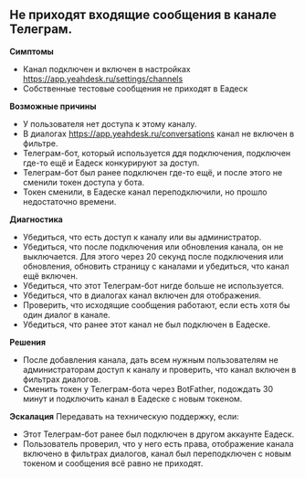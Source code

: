 ## Не приходят входящие сообщения в канале Телеграм. 

**Симптомы**
- Канал подключен и включен в настройках https://app.yeahdesk.ru/settings/channels
- Собственные тестовые сообщения не приходят в Еадеск

**Возможные причины**
- У пользователя нет доступа к этому каналу.
- В диалогах https://app.yeahdesk.ru/conversations канал не включен в фильтре.
- Телеграм-бот, который используется ддя подключения, подключен где-то ещё и Еадеск конкурируют за доступ.
- Телеграм-бот был ранее подключен где-то ещё, и после этого не сменили токен доступа у бота.
- Токен сменили, в Еадеске канал переподключили, но прошло недостаточно времени. 

**Диагностика**
- Убедиться, что есть доступ к каналу или вы администратор.
- Убедиться, что после подключения или обновления канала, он не выключается. Для этого через 20 секунд после подключения или обновления, обновить страницу с каналами и убедиться, что канал ещё включен.
- Убедиться, что этот Телеграм-бот нигде больше не используется.
- Убедиться, что в диалогах канал включен для отображения. 
- Проверить, что исходящие сообщения работают, если есть хотя бы один диалог в канале. 
- Убедиться, что ранее этот канал не был подключен в Еадеске. 

**Решения**
- После добавления канала, дать всем нужным пользователям не администраторам доступ к каналу и проверить, что канал включен в фильтрах диалогов. 
- Сменить токен у Телеграм-бота через BotFather, подождать 30 минут и подключить канал в Еадеске с новым токеном.

**Эскалация**
Передавать на техническую поддержку, если:
- Этот Телеграм-бот ранее был подключен в другом аккаунте Еадеск. 
- Пользователь проверил, что у него есть права, отображение канала включено в фильтрах диалогов, канал был переподключен с новым токеном и сообщения всё равно не приходят.